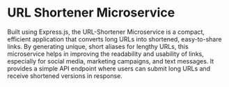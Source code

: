 # URL Shortener Microservice
Built using Express.js, the URL-Shortener Microservice is a compact, efficient application that converts long URLs into shortened, easy-to-share links. By generating unique, short aliases for lengthy URLs, this microservice helps in improving the readability and usability of links, especially for social media, marketing campaigns, and text messages. It provides a simple API endpoint where users can submit long URLs and receive shortened versions in response.
